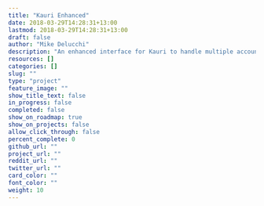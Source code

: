```yaml
---
title: "Kauri Enhanced"
date: 2018-03-29T14:28:31+13:00
lastmod: 2018-03-29T14:28:31+13:00
draft: false
author: "Mike Delucchi"
description: "An enhanced interface for Kauri to handle multiple accounts, pin numbers, recurring payments and other functions which you’d be used to seeing inside a banking application."
resources: []
categories: []
slug: ""
type: "project"
feature_image: ""
show_title_text: false
in_progress: false
completed: false
show_on_roadmap: true
show_on_projects: false
allow_click_through: false
percent_complete: 0
github_url: ""
project_url: ""
reddit_url: ""
twitter_url: ""
card_color: ""
font_color: ""
weight: 10
---
```


